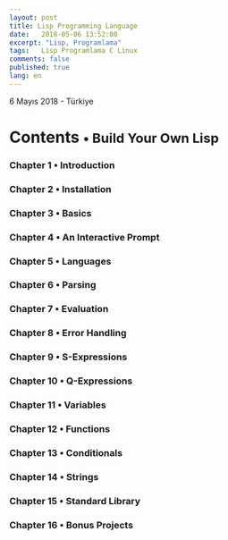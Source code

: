 ```yaml
---
layout: post
title: Lisp Programming Language
date:   2018-05-06 13:52:00
excerpt: "Lisp, Programlama"
tags:   Lisp Programlama C Linux
comments: false
published: true
lang: en
---
```



<p class="meta">6 Mayıs 2018 - Türkiye</p>

<style>
span {
    color:blue;
    cursor:pointer;
}
table {
    font-family: arial, sans-serif;
    border-collapse: collapse;
    width: 100%;
}

td, th {
    border: 1px solid #dddddd;
    text-align: left;
    padding: 8px;
}

tr:nth-child(even) {
    background-color: #dddddd;
}
</style>

<h1>Contents <small>&bull; Build Your Own Lisp</small></h1>

<h3><span onclick="show('Page1');"><a>Chapter 1 &bull; Introduction</a></span></h3>
<h3><span onclick="show('Page2');"><a>Chapter 2 &bull; Installation</a></span></h3>
<h3><span onclick="show('Page3');"><a>Chapter 3 &bull; Basics</a></span></h3>
<h3><span onclick="show('Page4');"><a>Chapter 4 &bull; An Interactive Prompt</a></span></h3>
<h3><span onclick="show('Page5');"><a>Chapter 5 &bull; Languages</a></span></h3>
<h3><span onclick="show('Page6');"><a>Chapter 6 &bull; Parsing</a></span></h3>
<h3><span onclick="show('Page7');"><a>Chapter 7 &bull; Evaluation</a></span></h3>
<h3><span onclick="show('Page8');"><a>Chapter 8 &bull; Error Handling</a></span></h3>
<h3><span onclick="show('Page9');"><a>Chapter 9 &bull; S-Expressions</a></span></h3>
<h3><span onclick="show('Page10');"><a>Chapter 10 &bull; Q-Expressions</a></span></h3>
<h3><span onclick="show('Page11');"><a>Chapter 11 &bull; Variables</a></span></h3>
<h3><span onclick="show('Page12');"><a>Chapter 12 &bull; Functions</a></span></h3>
<h3><span onclick="show('Page13');"><a>Chapter 13 &bull; Conditionals</a></span></h3>
<h3><span onclick="show('Page14');"><a>Chapter 14 &bull; Strings</a></span></h3>
<h3><span onclick="show('Page15');"><a>Chapter 15 &bull; Standard Library</a></span></h3>
<h3><span onclick="show('Page16');"><a>Chapter 16 &bull; Bonus Projects</a></span></h3>
<br>
<div class="teaser clearfix"></div>
<div id="Page1" class="page" style="display:none">
	{% include lisp_page1.html %}
</div>
 
<div class="teaser clearfix"></div>
<div id="Page2" class="page" style="display:none">
    	{% include lisp_page2.html %}
</div>
 
<div class="teaser clearfix"></div>
<div id="Page3" class="page" style="display:none">
    	{% include lisp_page3.html %}
</div>
 
<div class="teaser clearfix"></div>
<div id="Page4" class="page" style="display:none">
    	{% include lisp_page4.html %}
</div>
 
<div class="teaser clearfix"></div>
<div id="Page5" class="page" style="display:none">
    	{% include lisp_page5.html %}
</div>
 
<div class="teaser clearfix"></div>
<div id="Page6" class="page" style="display:none">
    	{% include lisp_page6.html %}
</div>
 
<div class="teaser clearfix"></div>
<div id="Page7" class="page" style="display:none">
    	{% include lisp_page7.html %}
</div>
 
<div class="teaser clearfix"></div>
<div id="Page8" class="page" style="display:none">
    	{% include lisp_page8.html %}
</div>
 
<div class="teaser clearfix"></div>
<div id="Page9" class="page" style="display:none">
    	{% include lisp_page9.html %}
</div>

<div class="teaser clearfix"></div>
<div id="Page11" class="page" style="display:none">
    	{% include lisp_page11.html %}
</div>

<div class="teaser clearfix"></div>
<div id="Page12" class="page" style="display:none">
    	{% include lisp_page12.html %}
</div>

<div class="teaser clearfix"></div>
<div id="Page13" class="page" style="display:none">
    	{% include lisp_page13.html %}
</div>

<div class="teaser clearfix"></div>
<div id="Page14" class="page" style="display:none">
    	{% include lisp_page14.html %}
</div>

<div class="teaser clearfix"></div>
<div id="Page15" class="page" style="display:none">
    	{% include lisp_page15.html %}
</div>

<div class="teaser clearfix"></div>
<div id="Page16" class="page" style="display:none">
    	{% include lisp_page16.html %}
</div>
